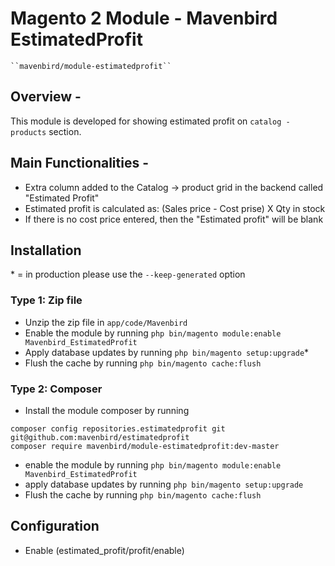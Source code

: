 # Magento 2 Module - Mavenbird EstimatedProfit

    ``mavenbird/module-estimatedprofit``

Overview - 
------------
This module is developed for showing estimated profit on `catalog - products` section.

Main Functionalities -
----------------------

* Extra column added to the Catalog -> product grid in the backend called "Estimated Profit"
* Estimated profit is calculated as: (Sales price - Cost prise) X Qty in stock
* If there is no cost price entered, then the "Estimated profit" will be blank

Installation
------------
\* = in production please use the `--keep-generated` option

### Type 1: Zip file

 - Unzip the zip file in `app/code/Mavenbird`
 - Enable the module by running `php bin/magento module:enable Mavenbird_EstimatedProfit`
 - Apply database updates by running `php bin/magento setup:upgrade`\*
 - Flush the cache by running `php bin/magento cache:flush`

### Type 2: Composer

 - Install the module composer by running 
 ```
composer config repositories.estimatedprofit git git@github.com:mavenbird/estimatedprofit 
composer require mavenbird/module-estimatedprofit:dev-master
```
 - enable the module by running `php bin/magento module:enable Mavenbird_EstimatedProfit`
 - apply database updates by running `php bin/magento setup:upgrade`
 - Flush the cache by running `php bin/magento cache:flush`

Configuration
------------
* Enable (estimated_profit/profit/enable)
